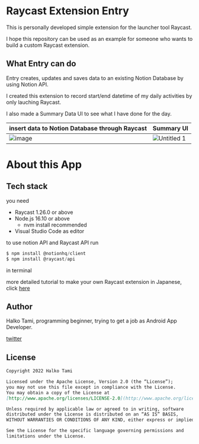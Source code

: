 # Raycast Extension Entry

This is personally developed simple extension for the launcher tool Raycast.

I hope this repository can be used as an example for someone who wants to build a custom Raycast extension. 

## What Entry can do

Entry creates, updates and saves data to an existing Notion Database by using Notion API.

I created this extension to record start/end datetime of my daily activities by only lauching Raycast.

I also made a Summary Data UI to see what I have done for the day.

|insert data to Notion Database through Raycast | Summary UI  |
| ---- | ---- |
| ![image](https://user-images.githubusercontent.com/101169544/216797092-88d84d51-fca7-4c8e-beb6-b56dc9f7d199.png) | ![Untitled 1](https://user-images.githubusercontent.com/101169544/216797045-f31b4fd7-d352-4190-b4aa-0d92a1b27841.png)  |


# About this App

## Tech stack

you need

- Raycast 1.26.0 or above
- Node.js 16.10 or above
    - nvm install recommended
- Visual Studio Code as editor

to use notion API and Raycast API run

```powershell
$ npm install @notionhq/client
$ npm install @raycast/api
```

in terminal

more detailed tutorial to make your own Raycast extension in Japanese, click [here](https://qiita.com/halkoAusD/items/fc7cd2e22ec332c4fcd2) 

## Author

Halko Tami, programming beginner, trying to get a job as Android App Developer.

[twitter](https://twitter.com/halkoAusD)

## License

```markdown
Copyright 2022 Halko Tami

Licensed under the Apache License, Version 2.0 (the “License”);
you may not use this file except in compliance with the License.
You may obtain a copy of the License at
[http://www.apache.org/licenses/LICENSE-2.0](http://www.apache.org/licenses/LICENSE-2.0)

Unless required by applicable law or agreed to in writing, software
distributed under the License is distributed on an “AS IS” BASIS,
WITHOUT WARRANTIES OR CONDITIONS OF ANY KIND, either express or implied.

See the License for the specific language governing permissions and
limitations under the License.
```
